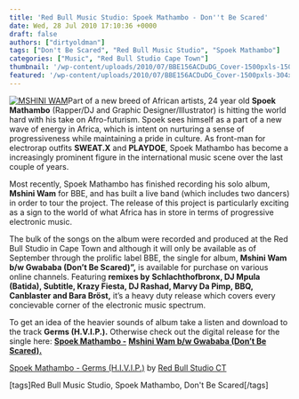 ```yaml
---
title: 'Red Bull Music Studio: Spoek Mathambo - Don''t Be Scared'
date: Wed, 28 Jul 2010 17:10:36 +0000
draft: false
authors: ["dirtyoldman"]
tags: ["Don't Be Scared", "Red Bull Music Studio", "Spoek Mathambo"]
categories: ["Music", "Red Bull Studio Cape Town"]
thumbnail: '/wp-content/uploads/2010/07/BBE156ACDuDG_Cover-1500pxls-150x150.jpg'
featured: '/wp-content/uploads/2010/07/BBE156ACDuDG_Cover-1500pxls-304x190.jpg'
---
```


[![](/wp-content/uploads/2010/07/BBE156ACDuDG_Cover-1500pxls.jpg "MSHINI WAM")](/2010/07/28/red-bull-music-studio-spoek-mathambo-dont-be-scared/bbe156acdudg_cover-1500pxls/)Part of a new breed of African artists, 24 year old **Spoek Mathambo** (Rapper/DJ and Graphic Designer/Illustrator) is hitting the world hard with his take on Afro-futurism. Spoek sees himself as a part of a new wave of energy in Africa, which is intent on nurturing a sense of progressiveness while maintaining a pride in culture. As front-man for electrorap outfits **SWEAT.X** and **PLAYDOE**, Spoek Mathambo has become a increasingly prominent figure in the international music scene over the last couple of years.

Most recently, Spoek Mathambo has finished recording his solo album, **Mshini Wam** for BBE, and has built a live band (which includes two dancers) in order to tour the project. The release of this project is particularly exciting as a sign to the world of what Africa has in store in terms of progressive electronic music.

The bulk of the songs on the album were recorded and produced at the Red Bull Studio in Cape Town and although it will only be available as of September through the prolific label BBE, the single for album, **Mshini Wam b/w Gwababa (Don’t Be Scared)”,** is available for purchase on various online channels. Featuring **remixes by** **Schlachthofbronx, DJ Mpula (Batida), Subtitle, Krazy Fiesta, DJ Rashad, Marvy Da Pimp, BBQ, Canblaster and Bara Bröst,** it’s a heavy duty release which covers every concievable corner of the electronic music spectrum.

To get an idea of the heavier sounds of album take a listen and download to the track **Germs (H.V.I.P.).** Otherwise check out the digital release for the single here: [**Spoek Mathambo -**](http://goog_301031547/) **[Mshini Wam b/w Gwababa (Don’t Be Scared).](http://bbemusic.com/data.pl?release=BBE156SDG-1)**

 [Spoek Mathambo - Germs (H.I.V.I.P.)](http://soundcloud.com/red-bull-studio-ct/spoek-mathambo-germs-h-i-v-i-p) by [Red Bull Studio CT](http://soundcloud.com/red-bull-studio-ct)

\[tags\]Red Bull Music Studio, Spoek Mathambo, Don't Be Scared\[/tags\]